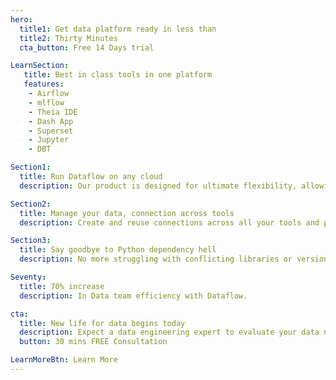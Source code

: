 ```yaml
---
hero:
  title1: Get data platform ready in less than
  title2: Thirty Minutes
  cta_button: Free 14 Days trial

LearnSection:
   title: Best in class tools in one platform  
   features:
    - Airflow
    - mlflow
    - Theia IDE
    - Dash App
    - Superset
    - Jupyter
    - DBT

Section1:
  title: Run Dataflow on any cloud
  description: Our product is designed for ultimate flexibility, allowing deployment on any cloud platform of your choice. Whether you prefer leading providers like AWS, Google Cloud, and Microsoft Azure, or need to operate within a private cloud environment, we've got you covered.

Section2:
  title: Manage your data, connection across tools
  description: Create and reuse connections across all your tools and platforms with ease. You can quickly deploy them across multiple applications, reducing setup time and minimizing errors.  This streamlined approach enhances efficiency, allowing yoyou to focus on leveraging your data and systems to their fullest potential.

Section3:
  title: Say goodbye to Python dependency hell
  description: No more struggling with conflicting libraries or version issues—just a smooth, hassle-free experience that lets you focus on coding and innovation..

Seventy:
  title: 70% increase
  description: In Data team efficiency with Dataflow.

cta:
  title: New life for data begins today
  description: Expect a data engineering expert to evaluate your data needs, followed by a live product demonstration. This session will provide insights into how you can supercharge your data operations, enhancing productivity and efficiency
  button: 30 mins FREE Consultation

LearnMoreBtn: Learn More
---
```

